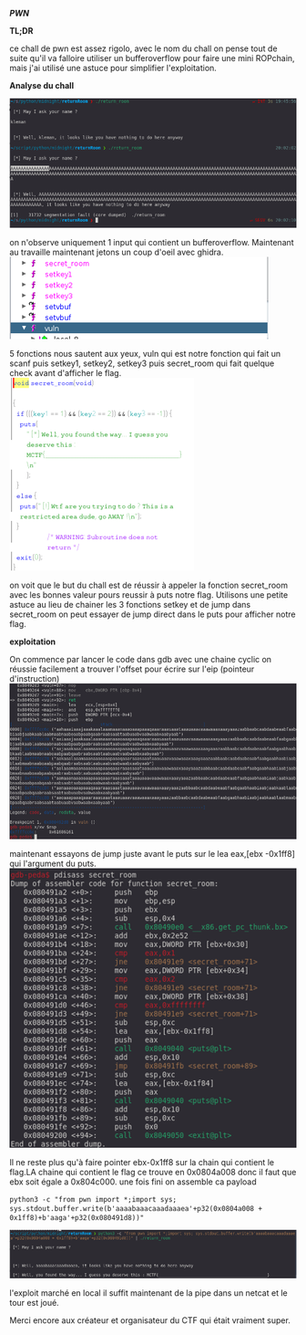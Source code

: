 **_PWN_**

**TL;DR**

ce chall de pwn est assez rigolo, avec le nom du chall on pense tout de suite qu'il va falloire utiliser un bufferoverflow 
pour faire une mini ROPchain, mais j'ai utilisé une astuce pour simplifier l'exploitation.

**Analyse du chall**

![](images/analyse.png)

on n'observe uniquement 1 input qui contient un bufferoverflow. Maintenant au travaille
maintenant jetons un coup d'oeil avec ghidra.
![](images/ghidra1.png)

5 fonctions nous sautent aux yeux, vuln qui est notre fonction qui fait un scanf
puis setkey1, setkey2, setkey3 puis secret_room qui fait quelque check avant d'afficher le flag.
![](images/secret_room.png)

on voit que le but du chall est de réussir à appeler la fonction secret_room avec les bonnes valeur pours reussir
à puts notre flag.
Utilisons une petite astuce au lieu de chainer les 3 fonctions setkey et de jump dans secret_room on peut essayer de jump direct
dans le puts pour afficher notre flag.


**exploitation**

On commence par lancer le code dans gdb avec une chaine cyclic on réussie facilement a trouver l'offset pour écrire sur l'eip (pointeur d'instruction)
![](images/gdb1.png)

maintenant essayons de jump juste avant le puts sur le lea eax,[ebx -0x1ff8] qui l'argument du puts.
![](images/gdb2.png)

Il ne reste plus qu'à faire pointer ebx-0x1ff8 sur la chain qui contient le flag.LA chaine qui contient le flag ce trouve
en 0x0804a008 donc il faut que ebx soit égale a 0x804c000.
une fois fini on assemble ca payload 
 
    python3 -c "from pwn import *;import sys; sys.stdout.buffer.write(b'aaaabaaacaaadaaaea'+p32(0x0804a008 + 0x1ff8)+b'aaga'+p32(0x080491d8))"

![](images/fin1.png)

l'exploit marché en local il suffit maintenant de la pipe dans un netcat et le tour est joué.
 
Merci encore aux créateur et organisateur du CTF qui était vraiment super.


